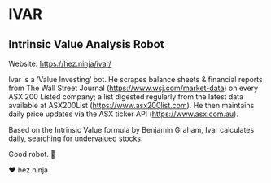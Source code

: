 # IVAR
## Intrinsic Value Analysis Robot

Website: https://hez.ninja/ivar/

Ivar is a ‘Value Investing’ bot. He scrapes balance sheets & financial reports from The Wall Street Journal (https://www.wsj.com/market-data) on every ASX 200 Listed company; a list digested regularly from the latest data available at ASX200List (https://www.asx200list.com). He then maintains daily price updates via the ASX ticker API (https://www.asx.com.au).

Based on the Intrinsic Value formula by Benjamin Graham, Ivar calculates daily, searching for undervalued stocks.

Good robot. 🚀

♥ hez.ninja
